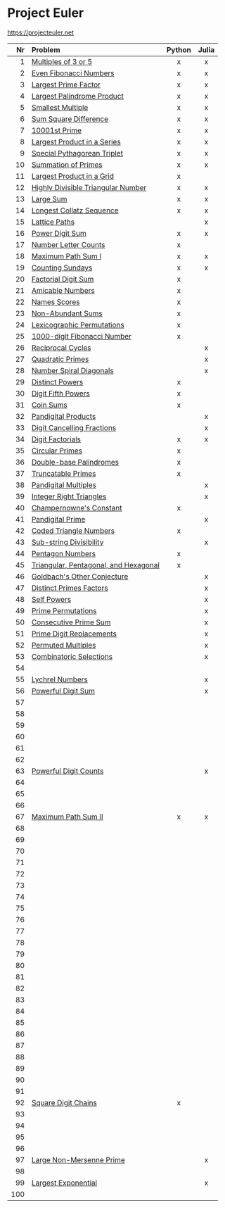 # Project Euler

https://projecteuler.net  

| Nr  | Problem                                                                      | Python | Julia |
|----:|:-----------------------------------------------------------------------------|:------:|:-----:|
|   1 | [Multiples of 3 or 5](https://projecteuler.net/problem=1)                    | x      | x     |
|   2 | [Even Fibonacci Numbers](https://projecteuler.net/problem=2)                 | x      | x     |
|   3 | [Largest Prime Factor](https://projecteuler.net/problem=3)                   | x      | x     |
|   4 | [Largest Palindrome Product](https://projecteuler.net/problem=4)             | x      | x     |
|   5 | [Smallest Multiple](https://projecteuler.net/problem=5)                      | x      | x     |
|   6 | [Sum Square Difference](https://projecteuler.net/problem=6)                  | x      | x     |
|   7 | [10001st Prime](https://projecteuler.net/problem=7)                          | x      | x     |
|   8 | [Largest Product in a Series](https://projecteuler.net/problem=8)            | x      | x     |
|   9 | [Special Pythagorean Triplet](https://projecteuler.net/problem=9)            | x      | x     |
|  10 | [Summation of Primes](https://projecteuler.net/problem=10)                   | x      | x     |
|  11 | [Largest Product in a Grid](https://projecteuler.net/problem=11)             | x      |       |
|  12 | [Highly Divisible Triangular Number](https://projecteuler.net/problem=12)    | x      | x     |
|  13 | [Large Sum](https://projecteuler.net/problem=13)                             | x      | x     |
|  14 | [Longest Collatz Sequence](https://projecteuler.net/problem=14)              | x      | x     |
|  15 | [Lattice Paths](https://projecteuler.net/problem=15)                         |        | x     |
|  16 | [Power Digit Sum](https://projecteuler.net/problem=16)                       | x      | x     |
|  17 | [Number Letter Counts](https://projecteuler.net/problem=17)                  | x      |       |
|  18 | [Maximum Path Sum I](https://projecteuler.net/problem=18)                    | x      | x     |
|  19 | [Counting Sundays](https://projecteuler.net/problem=19)                      | x      | x     |
|  20 | [Factorial Digit Sum](https://projecteuler.net/problem=20)                   | x      |       |
|  21 | [Amicable Numbers](https://projecteuler.net/problem=21)                      | x      |       |
|  22 | [Names Scores](https://projecteuler.net/problem=22)                          | x      |       |
|  23 | [Non-Abundant Sums](https://projecteuler.net/problem=23)                     | x      |       |
|  24 | [Lexicographic Permutations](https://projecteuler.net/problem=24)            | x      |       |
|  25 | [1000-digit Fibonacci Number](https://projecteuler.net/problem=25)           | x      |       |
|  26 | [Reciprocal Cycles](https://projecteuler.net/problem=26)                     |        | x     |
|  27 | [Quadratic Primes](https://projecteuler.net/problem=27)                      |        | x     |
|  28 | [Number Spiral Diagonals](https://projecteuler.net/problem=28)               |        | x     |
|  29 | [Distinct Powers](https://projecteuler.net/problem=29)                       | x      |       |
|  30 | [Digit Fifth Powers](https://projecteuler.net/problem=30)                    | x      |       |
|  31 | [Coin Sums](https://projecteuler.net/problem=31)                             | x      |       |
|  32 | [Pandigital Products](https://projecteuler.net/problem=32)                   |        | x     |
|  33 | [Digit Cancelling Fractions](https://projecteuler.net/problem=33)            |        | x     |
|  34 | [Digit Factorials](https://projecteuler.net/problem=34)                      | x      | x     |
|  35 | [Circular Primes](https://projecteuler.net/problem=35)                       | x      |       |
|  36 | [Double-base Palindromes](https://projecteuler.net/problem=36)               | x      |       |
|  37 | [Truncatable Primes](https://projecteuler.net/problem=37)                    | x      |       |
|  38 | [Pandigital Multiples](https://projecteuler.net/problem=38)                  |        | x     |
|  39 | [Integer Right Triangles](https://projecteuler.net/problem=39)               |        | x     |
|  40 | [Champernowne's Constant](https://projecteuler.net/problem=40)               | x      |       |
|  41 | [Pandigital Prime](https://projecteuler.net/problem=41)                      |        | x     |
|  42 | [Coded Triangle Numbers](https://projecteuler.net/problem=42)                | x      |       |
|  43 | [Sub-string Divisibility](https://projecteuler.net/problem=43)               |        | x     |
|  44 | [Pentagon Numbers](https://projecteuler.net/problem=44)                      | x      |       |
|  45 | [Triangular, Pentagonal, and Hexagonal](https://projecteuler.net/problem=45) | x      |       |
|  46 | [Goldbach's Other Conjecture](https://projecteuler.net/problem=46)           |        | x     |
|  47 | [Distinct Primes Factors](https://projecteuler.net/problem=47)               |        | x     |
|  48 | [Self Powers](https://projecteuler.net/problem=48)                           |        | x     |
|  49 | [Prime Permutations](https://projecteuler.net/problem=49)                    |        | x     |
|  50 | [Consecutive Prime Sum](https://projecteuler.net/problem=50)                 |        | x     |
|  51 | [Prime Digit Replacements](https://projecteuler.net/problem=51)              |        | x     |
|  52 | [Permuted Multiples](https://projecteuler.net/problem=52)                    |        | x     |
|  53 | [Combinatoric Selections](https://projecteuler.net/problem=53)               |        | x     |
|  54 |                                                                              |        |       |
|  55 | [Lychrel Numbers](https://projecteuler.net/problem=55)                       |        | x     |
|  56 | [Powerful Digit Sum](https://projecteuler.net/problem=56)                    |        | x     |
|  57 |                                                                              |        |       |
|  58 |                                                                              |        |       |
|  59 |                                                                              |        |       |
|  60 |                                                                              |        |       |
|  61 |                                                                              |        |       |
|  62 |                                                                              |        |       |
|  63 | [Powerful Digit Counts](https://projecteuler.net/problem=63)                 |        | x     |
|  64 |                                                                              |        |       |
|  65 |                                                                              |        |       |
|  66 |                                                                              |        |       |
|  67 | [Maximum Path Sum II](https://projecteuler.net/problem=67)                   | x      | x     |
|  68 |                                                                              |        |       |
|  69 |                                                                              |        |       |
|  70 |                                                                              |        |       |
|  71 |                                                                              |        |       |
|  72 |                                                                              |        |       |
|  73 |                                                                              |        |       |
|  74 |                                                                              |        |       |
|  75 |                                                                              |        |       |
|  76 |                                                                              |        |       |
|  77 |                                                                              |        |       |
|  78 |                                                                              |        |       |
|  79 |                                                                              |        |       |
|  80 |                                                                              |        |       |
|  81 |                                                                              |        |       |
|  82 |                                                                              |        |       |
|  83 |                                                                              |        |       |
|  84 |                                                                              |        |       |
|  85 |                                                                              |        |       |
|  86 |                                                                              |        |       |
|  87 |                                                                              |        |       |
|  88 |                                                                              |        |       |
|  89 |                                                                              |        |       |
|  90 |                                                                              |        |       |
|  91 |                                                                              |        |       |
|  92 | [Square Digit Chains](https://projecteuler.net/problem=92)                   | x      |       |
|  93 |                                                                              |        |       |
|  94 |                                                                              |        |       |
|  95 |                                                                              |        |       |
|  96 |                                                                              |        |       |
|  97 | [Large Non-Mersenne Prime](https://projecteuler.net/problem=97)              |        | x     |
|  98 |                                                                              |        |       |
|  99 | [Largest Exponential](https://projecteuler.net/problem=99)                   |        | x     |
| 100 |                                                                              |        |       |
